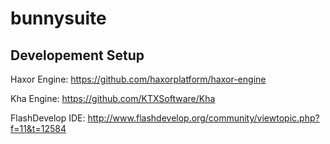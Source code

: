# bunnysuite

Developement Setup
------------------
Haxor Engine:
  https://github.com/haxorplatform/haxor-engine
  
Kha Engine:
  https://github.com/KTXSoftware/Kha

FlashDevelop IDE:
  http://www.flashdevelop.org/community/viewtopic.php?f=11&t=12584
